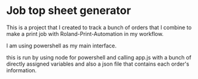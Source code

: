 # Job top sheet generator
This is a project that I created to track a bunch of orders that I combine to make a print job with Roland-Print-Automation in my workflow.

I am using powershell as my main interface.

this is run by using node for powershell and calling app.js with a bunch of directly assigned variables and also a json file that contains each order's information.
